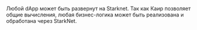 Любой dApp может быть развернут на Starknet. Так как Каир позволяет общие вычисления, любая бизнес-логика может быть реализована и обработана через StarkNet.